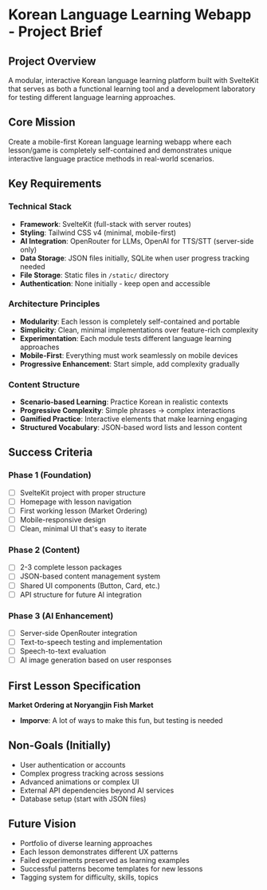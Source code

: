 # Korean Language Learning Webapp - Project Brief

## Project Overview

A modular, interactive Korean language learning platform built with SvelteKit that serves as both a functional learning tool and a development laboratory for testing different language learning approaches.

## Core Mission

Create a mobile-first Korean language learning webapp where each lesson/game is completely self-contained and demonstrates unique interactive language practice methods in real-world scenarios.

## Key Requirements

### Technical Stack
- **Framework**: SvelteKit (full-stack with server routes)
- **Styling**: Tailwind CSS v4 (minimal, mobile-first)
- **AI Integration**: OpenRouter for LLMs, OpenAI for TTS/STT (server-side only)
- **Data Storage**: JSON files initially, SQLite when user progress tracking needed
- **File Storage**: Static files in `/static/` directory
- **Authentication**: None initially - keep open and accessible

### Architecture Principles
- **Modularity**: Each lesson is completely self-contained and portable
- **Simplicity**: Clean, minimal implementations over feature-rich complexity
- **Experimentation**: Each module tests different language learning approaches
- **Mobile-First**: Everything must work seamlessly on mobile devices
- **Progressive Enhancement**: Start simple, add complexity gradually

### Content Structure
- **Scenario-based Learning**: Practice Korean in realistic contexts
- **Progressive Complexity**: Simple phrases → complex interactions
- **Gamified Practice**: Interactive elements that make learning engaging
- **Structured Vocabulary**: JSON-based word lists and lesson content

## Success Criteria

### Phase 1 (Foundation)
- [ ] SvelteKit project with proper structure
- [ ] Homepage with lesson navigation
- [ ] First working lesson (Market Ordering)
- [ ] Mobile-responsive design
- [ ] Clean, minimal UI that's easy to iterate

### Phase 2 (Content)
- [ ] 2-3 complete lesson packages
- [ ] JSON-based content management system
- [ ] Shared UI components (Button, Card, etc.)
- [ ] API structure for future AI integration

### Phase 3 (AI Enhancement)
- [ ] Server-side OpenRouter integration
- [ ] Text-to-speech testing and implementation
- [ ] Speech-to-text evaluation
- [ ] AI image generation based on user responses

## First Lesson Specification

**Market Ordering at Noryangjin Fish Market**
- **Imporve**: A lot of ways to make this fun, but testing is needed

## Non-Goals (Initially)
- User authentication or accounts
- Complex progress tracking across sessions
- Advanced animations or complex UI
- External API dependencies beyond AI services
- Database setup (start with JSON files)

## Future Vision
- Portfolio of diverse learning approaches
- Each lesson demonstrates different UX patterns
- Failed experiments preserved as learning examples
- Successful patterns become templates for new lessons
- Tagging system for difficulty, skills, topics
